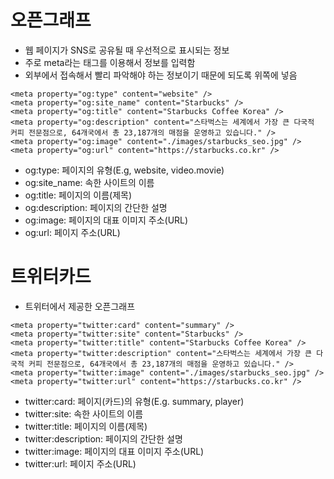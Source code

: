 # 오픈그래프
- 웹 페이지가 SNS로 공유될 때 우선적으로 표시되는 정보
- 주로 meta라는 태그를 이용해서 정보를 입력함
- 외부에서 접속해서 빨리 파악해야 하는 정보이기 때문에 되도록 위쪽에 넣음
```
<meta property="og:type" content="website" />
<meta property="og:site_name" content="Starbucks" />
<meta property="og:title" content="Starbucks Coffee Korea" />
<meta property="og:description" content="스타벅스는 세계에서 가장 큰 다국적 커피 전문점으로, 64개국에서 총 23,187개의 매점을 운영하고 있습니다." />
<meta property="og:image" content="./images/starbucks_seo.jpg" />
<meta property="og:url" content="https://starbucks.co.kr" />
```

- og:type: 페이지의 유형(E.g, website, video.movie)
- og:site_name: 속한 사이트의 이름
- og:title: 페이지의 이름(제목)
- og:description: 페이지의 간단한 설명
- og:image: 페이지의 대표 이미지 주소(URL)
- og:url: 페이지 주소(URL)


# 트위터카드
- 트위터에서 제공한 오픈그래프

```
<meta property="twitter:card" content="summary" />
<meta property="twitter:site" content="Starbucks" />
<meta property="twitter:title" content="Starbucks Coffee Korea" />
<meta property="twitter:description" content="스타벅스는 세계에서 가장 큰 다국적 커피 전문점으로, 64개국에서 총 23,187개의 매점을 운영하고 있습니다." />
<meta property="twitter:image" content="./images/starbucks_seo.jpg" />
<meta property="twitter:url" content="https://starbucks.co.kr" />
```

- twitter:card: 페이지(카드)의 유형(E.g. summary, player)
- twitter:site: 속한 사이트의 이름
- twitter:title: 페이지의 이름(제목)
- twitter:description: 페이지의 간단한 설명
- twitter:image: 페이지의 대표 이미지 주소(URL)
- twitter:url: 페이지 주소(URL)

